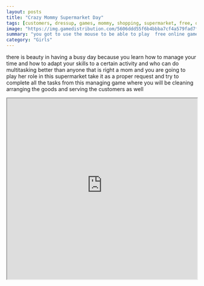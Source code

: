 ```yaml
---
layout: posts
title: "Crazy Mommy Supermarket Day"
tags: [customers, dressup, games, mommy, shopping, supermarket, free, online, games, oyna, game, free, games, play, play, games]
image: "https://img.gamedistribution.com/5606ddd55f6b4bbba7cf4a579fad7fb5.jpg"
summary: "you got to use the mouse to be able to play  free online games oyna game free games play play games"
category: "Girls"
---
```


there is beauty in having a busy day because you learn how to manage your time and how to adapt your skills to a certain activity and who can do multitasking better than anyone that is right a mom and you are going to play her role in this supermarket take it as a proper request and try to complete all the tasks from this managing game where you will be cleaning arranging the goods and serving the customers as well

<iframe width="100%" height="480px;" src="https://flash.gamedistribution.com?game=5606ddd55f6b4bbba7cf4a579fad7fb5"></iframe>